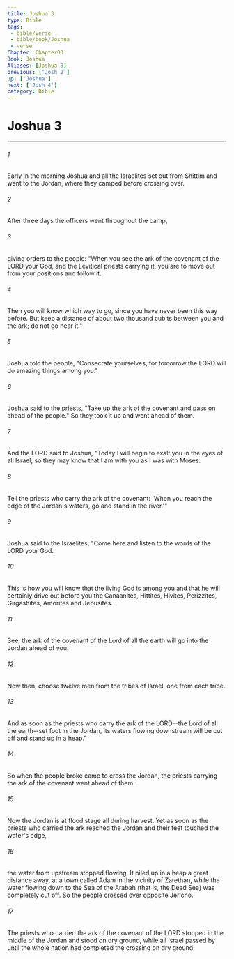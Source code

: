 ```yaml
---
title: Joshua 3
type: Bible
tags:
 - bible/verse
 - bible/book/Joshua
 - verse
Chapter: Chapter03
Book: Joshua
Aliases: [Joshua 3]
previous: ['Josh 2']
up: ['Joshua']
next: ['Josh 4']
category: Bible
---
```

# Joshua 3

***


###### 1 
Early in the morning Joshua and all the Israelites set out from Shittim and went to the Jordan, where they camped before crossing over. 

###### 2 
After three days the officers went throughout the camp, 

###### 3 
giving orders to the people: "When you see the ark of the covenant of the LORD your God, and the Levitical priests carrying it, you are to move out from your positions and follow it. 

###### 4 
Then you will know which way to go, since you have never been this way before. But keep a distance of about two thousand cubits between you and the ark; do not go near it." 

###### 5 
Joshua told the people, "Consecrate yourselves, for tomorrow the LORD will do amazing things among you." 

###### 6 
Joshua said to the priests, "Take up the ark of the covenant and pass on ahead of the people." So they took it up and went ahead of them. 

###### 7 
And the LORD said to Joshua, "Today I will begin to exalt you in the eyes of all Israel, so they may know that I am with you as I was with Moses. 

###### 8 
Tell the priests who carry the ark of the covenant: 'When you reach the edge of the Jordan's waters, go and stand in the river.'" 

###### 9 
Joshua said to the Israelites, "Come here and listen to the words of the LORD your God. 

###### 10 
This is how you will know that the living God is among you and that he will certainly drive out before you the Canaanites, Hittites, Hivites, Perizzites, Girgashites, Amorites and Jebusites. 

###### 11 
See, the ark of the covenant of the Lord of all the earth will go into the Jordan ahead of you. 

###### 12 
Now then, choose twelve men from the tribes of Israel, one from each tribe. 

###### 13 
And as soon as the priests who carry the ark of the LORD--the Lord of all the earth--set foot in the Jordan, its waters flowing downstream will be cut off and stand up in a heap." 

###### 14 
So when the people broke camp to cross the Jordan, the priests carrying the ark of the covenant went ahead of them. 

###### 15 
Now the Jordan is at flood stage all during harvest. Yet as soon as the priests who carried the ark reached the Jordan and their feet touched the water's edge, 

###### 16 
the water from upstream stopped flowing. It piled up in a heap a great distance away, at a town called Adam in the vicinity of Zarethan, while the water flowing down to the Sea of the Arabah (that is, the Dead Sea) was completely cut off. So the people crossed over opposite Jericho. 

###### 17 
The priests who carried the ark of the covenant of the LORD stopped in the middle of the Jordan and stood on dry ground, while all Israel passed by until the whole nation had completed the crossing on dry ground. 

